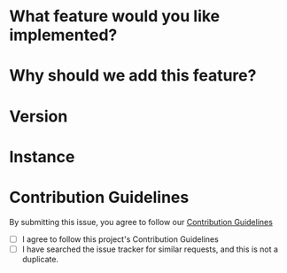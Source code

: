 <!-- 💖 Thanks for taking the time to fill out this bug report!
💁 Having trouble with deployment? [Ask the support chat.](https://discord.gg/4qUhaeeHmm)
🔒 Found a security vulnerability? [Please disclose it responsibly.](https://github.com/ktncode/misskey/-/blob/develop/SECURITY.md)
🤝 By submitting this feature request, you agree to follow our [Contribution Guidelines.](https://github.com/ktncode/misskey/-/blob/develop/CONTRIBUTING.md) -->

# **What feature would you like implemented?**
<!-- Please give us a brief description of what you'd like. -->

# **Why should we add this feature?**
<!-- Please give us a brief description of why your feature is important. -->

# **Version**
<!-- What version of Sharkey is your instance running? You can find this by clicking your instance's logo at the top left and then clicking instance information. -->

# **Instance**
<!-- What instance of Sharkey are you using? -->

# **Contribution Guidelines**
By submitting this issue, you agree to follow our [Contribution Guidelines](https://github.com/ktncode/misskey/-/blob/develop/CONTRIBUTING.md)
- [ ] I agree to follow this project's Contribution Guidelines
- [ ] I have searched the issue tracker for similar requests, and this is not a duplicate.
